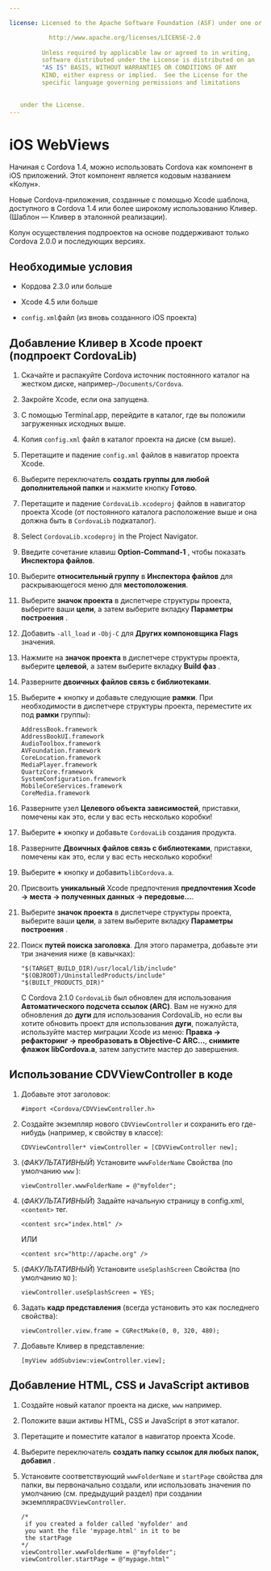 ```yaml
---

license: Licensed to the Apache Software Foundation (ASF) under one or more contributor license agreements. See the NOTICE file distributed with this work for additional information regarding copyright ownership. The ASF licenses this file to you under the Apache License, Version 2.0 (the "License"); you may not use this file except in compliance with the License. You may obtain a copy of the License at

           http://www.apache.org/licenses/LICENSE-2.0
    
         Unless required by applicable law or agreed to in writing,
         software distributed under the License is distributed on an
         "AS IS" BASIS, WITHOUT WARRANTIES OR CONDITIONS OF ANY
         KIND, either express or implied.  See the License for the
         specific language governing permissions and limitations
    

   under the License.
---
```


# iOS WebViews

Начиная с Cordova 1.4, можно использовать Cordova как компонент в iOS приложений. Этот компонент является кодовым названием «Колун».

Новые Cordova-приложения, созданные с помощью Xcode шаблона, доступного в Cordova 1.4 или более широкому использованию Кливер. (Шаблон — Кливер в эталонной реализации).

Колун осуществления подпроектов на основе поддерживают только Cordova 2.0.0 и последующих версиях.

## Необходимые условия

*   Кордова 2.3.0 или больше

*   Xcode 4.5 или больше

*   `config.xml`файл (из вновь созданного iOS проекта)

## Добавление Кливер в Xcode проект (подпроект CordovaLib)

1.  Скачайте и распакуйте Cordova источник постоянного каталог на жестком диске, например`~/Documents/Cordova`.

2.  Закройте Xcode, если она запущена.

3.  С помощью Terminal.app, перейдите в каталог, где вы положили загруженных исходных выше.

4.  Копия `config.xml` файл в каталог проекта на диске (см выше).

5.  Перетащите и падение `config.xml` файлов в навигатор проекта Xcode.

6.  Выберите переключатель **создать группы для любой дополнительной папки** и нажмите кнопку **Готово**.

7.  Перетащите и падение `CordovaLib.xcodeproj` файлов в навигатор проекта Xcode (от постоянного каталога расположение выше и она должна быть в `CordovaLib` подкаталог).

8.  Select `CordovaLib.xcodeproj` in the Project Navigator.

9.  Введите сочетание клавиш **Option-Command-1** , чтобы показать **Инспектора файлов**.

10. Выберите **относительный группу** в **Инспектора файлов** для раскрывающегося меню для **местоположения**.

11. Выберите **значок проекта** в диспетчере структуры проекта, выберите ваши **цели**, а затем выберите вкладку **Параметры построения** .

12. Добавить `-all_load` и `-Obj-C` для **Других компоновщика Flags** значения.

13. Нажмите на **значок проекта** в диспетчере структуры проекта, выберите **целевой**, а затем выберите вкладку **Build фаз** .

14. Разверните **двоичных файлов связь с библиотеками**.

15. Выберите **+** кнопку и добавьте следующие **рамки**. При необходимости в диспетчере структуры проекта, переместите их под **рамки** группы):
    
        AddressBook.framework
        AddressBookUI.framework
        AudioToolbox.framework
        AVFoundation.framework
        CoreLocation.framework
        MediaPlayer.framework
        QuartzCore.framework
        SystemConfiguration.framework
        MobileCoreServices.framework
        CoreMedia.framework
        

16. Разверните узел **Целевого объекта зависимостей**, приставки, помечены как это, если у вас есть несколько коробки!

17. Выберите **+** кнопку и добавьте `CordovaLib` создания продукта.

18. Разверните **Двоичных файлов связь с библиотеками**, приставки, помечены как это, если у вас есть несколько коробки!

19. Выберите **+** кнопку и добавить`libCordova.a`.

20. Присвоить **уникальный** Xcode предпочтения **предпочтения Xcode → места → полученных данных → передовые...**.

21. Выберите **значок проекта** в диспетчере структуры проекта, выберите ваши **цели**, а затем выберите вкладку **Параметры построения** .

22. Поиск **путей поиска заголовка**. Для этого параметра, добавьте эти три значения ниже (в кавычках):
    
        "$(TARGET_BUILD_DIR)/usr/local/lib/include"        
        "$(OBJROOT)/UninstalledProducts/include"
        "$(BUILT_PRODUCTS_DIR)"
        
    
    С Cordova 2.1.0 `CordovaLib` был обновлен для использования **Автоматического подсчета ссылок (ARC)**. Вам не нужно для обновления до **дуги** для использования CordovaLib, но если вы хотите обновить проект для использования **дуги**, пожалуйста, используйте мастер миграции Xcode из меню: **Правка → рефакторинг → преобразовать в Objective-C ARC...**, **снимите флажок libCordova.a**, затем запустите мастер до завершения.

## Использование CDVViewController в коде

1.  Добавьте этот заголовок:
    
        #import <Cordova/CDVViewController.h>
        

2.  Создайте экземпляр нового `CDVViewController` и сохранить его где-нибудь (например, к свойству в классе):
    
        CDVViewController* viewController = [CDVViewController new];
        

3.  (*ФАКУЛЬТАТИВНЫЙ*) Установите `wwwFolderName` Свойства (по умолчанию `www` ):
    
        viewController.wwwFolderName = @"myfolder";
        

4.  (*ФАКУЛЬТАТИВНЫЙ*) Задайте начальную страницу в config.xml, `<content>` тег.
    
        <content src="index.html" />
        
    
    ИЛИ
    
        <content src="http://apache.org" />
        

5.  (*ФАКУЛЬТАТИВНЫЙ*) Установите `useSplashScreen` Свойства (по умолчанию `NO` ):
    
        viewController.useSplashScreen = YES;
        

6.  Задать **кадр представления** (всегда установить это как последнего свойства):
    
        viewController.view.frame = CGRectMake(0, 0, 320, 480);
        

7.  Добавьте Кливер в представление:
    
        [myView addSubview:viewController.view];
        

## Добавление HTML, CSS и JavaScript активов

1.  Создайте новый каталог проекта на диске, `www` например.

2.  Положите ваши активы HTML, CSS и JavaScript в этот каталог.

3.  Перетащите и поместите каталог в навигатор проекта Xcode.

4.  Выберите переключатель **создать папку ссылок для любых папок, добавил** .

5.  Установите соответствующий `wwwFolderName` и `startPage` свойства для папки, вы первоначально создали, или использовать значения по умолчанию (см. предыдущий раздел) при создании экземпляра`CDVViewController`.
    
        /*
         if you created a folder called 'myfolder' and
         you want the file 'mypage.html' in it to be
         the startPage
        */
        viewController.wwwFolderName = @"myfolder";
        viewController.startPage = @"mypage.html"